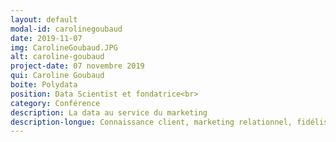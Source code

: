 ```yaml
---
layout: default
modal-id: carolinegoubaud
date: 2019-11-07
img: CarolineGoubaud.JPG
alt: caroline-goubaud
project-date: 07 novembre 2019
qui: Caroline Goubaud
boite: Polydata
position: Data Scientist et fondatrice<br>
category: Conférence
description: La data au service du marketing
description-longue: Connaissance client, marketing relationnel, fidélisation, tableau de bord, tous ces outils Data servent les objectifs Marketing d'une entreprise. Après une rapide revue du métier Data Scientist et de son interaction avec le métier marketing, des exemples d'application concrets seront passés en revue. 
---
```

